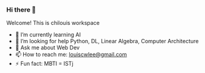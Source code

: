 ### Hi there 👋
Welcome! 
This is chilouis workspace

- 🌱 I’m currently learning AI
- 🤔 I’m looking for help Python, DL, Linear Algebra, Computer Architecture
- 💬 Ask me about Web Dev
- 📫 How to reach me: louiscwlee@gmail.com
- ⚡ Fun fact: MBTI = ISTj

